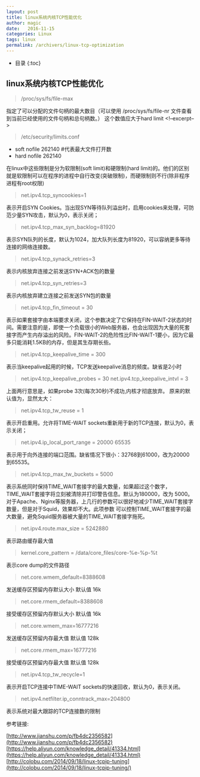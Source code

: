 ```yaml
---
layout: post
title: linux系统内核TCP性能优化
author: magic
date:   2016-11-15
categories: Linux
tags: linux
permalink: /archivers/linux-tcp-optimization
---
```

* 目录
{:toc}

## linux系统内核TCP性能优化

> /proc/sys/fs/file-max

指定了可以分配的文件句柄的最大数目（可以使用 /proc/sys/fs/file-nr 文件查看到当前已经使用的文件句柄和总句柄数。）
这个数值应大于hard limit
<!–excerpt–> 
> /etc/security/limits.conf

* soft nofile 262140 #代表最大文件打开数 
* hard nofile 262140

在linux中这些限制是分为软限制(soft limit)和硬限制(hard limit)的。他们的区别就是软限制可以在程序的进程中自行改变(突破限制)，而硬限制则不行(除非程序进程有root权限)

> net.ipv4.tcp_syncookies=1

表示开启SYN Cookies。当出现SYN等待队列溢出时，启用cookies来处理，可防范少量SYN攻击，默认为0，表示关闭；

> net.ipv4.tcp_max_syn_backlog=81920

表示SYN队列的长度，默认为1024，加大队列长度为81920，可以容纳更多等待连接的网络连接数。

> net.ipv4.tcp_synack_retries=3

表示内核放弃连接之前发送SYN+ACK包的数量

> net.ipv4.tcp_syn_retries=3

表示内核放弃建立连接之前发送SYN包的数量

> net.ipv4.tcp_fin_timeout = 30

表示如果套接字由本端要求关闭，这个参数决定了它保持在FIN-WAIT-2状态的时间。需要注意的是，即使一个负载很小的Web服务器，也会出现因为大量的死套接字而产生内存溢出的风险。FIN-WAIT-2的危险性比FIN-WAIT-1要小，因为它最多只能消耗1.5KB的内存，但是其生存期长些。

> net.ipv4.tcp_keepalive_time = 300

表示当keepalive起用的时候，TCP发送keepalive消息的频度。缺省是2小时

> net.ipv4.tcp_keepalive_probes = 30
> net.ipv4.tcp_keepalive_intvl = 3

上面两行意思是，如果probe 3次(每次30秒)不成功,内核才彻底放弃。
原来的默认值为，显然太大：

> net.ipv4.tcp_tw_reuse = 1

表示开启重用。允许将TIME-WAIT sockets重新用于新的TCP连接，默认为0，表示关闭；

> net.ipv4.ip_local_port_range = 20000    65535

表示用于向外连接的端口范围。缺省情况下很小：32768到61000，改为20000到65535。

> net.ipv4.tcp_max_tw_buckets = 5000

表示系统同时保持TIME_WAIT套接字的最大数量，如果超过这个数字，TIME_WAIT套接字将立刻被清除并打印警告信息。默认为180000，改为 5000。对于Apache、Nginx等服务器，上几行的参数可以很好地减少TIME_WAIT套接字数量，但是对于Squid，效果却不大。此项参数 可以控制TIME_WAIT套接字的最大数量，避免Squid服务器被大量的TIME_WAIT套接字拖死。

> net.ipv4.route.max_size = 5242880

表示路由缓存最大值

> kernel.core_pattern = /data/core_files/core-%e-%p-%t

表示core dump的文件路径

> net.core.wmem_default=8388608

发送缓存区预留内存默认大小 默认值 16k

> net.core.rmem_default=8388608

接受缓存区预留内存默认大小 默认值 16k

> net.core.wmem_max=16777216

发送缓存区预留内存最大值 默认值 128k

> net.core.rmem_max=16777216

接受缓存区预留内存最大值 默认值 128k

> net.ipv4.tcp_tw_recycle=1

表示开启TCP连接中TIME-WAIT sockets的快速回收，默认为0，表示关闭。

> net.ipv4.netfilter.ip_conntrack_max=204800

表示系统对最大跟踪的TCP连接数的限制


参考链接:

[http://www.jianshu.com/p/fb4dc2356582](http://www.jianshu.com/p/fb4dc2356582)
[https://help.aliyun.com/knowledge_detail/41334.html](https://help.aliyun.com/knowledge_detail/41334.html)
[http://colobu.com/2014/09/18/linux-tcpip-tuning](http://colobu.com/2014/09/18/linux-tcpip-tuning/)

